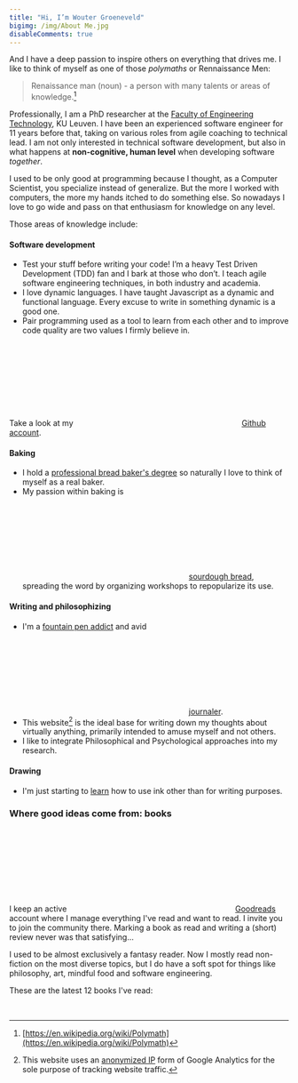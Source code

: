 ```yaml
---
title: "Hi, I’m Wouter Groeneveld"
bigimg: /img/About Me.jpg
disableComments: true
---
```


And I have a deep passion to inspire others on everything that drives me. I like to think of myself as one of those _polymaths_ or Rennaissance Men:

> Renaissance man (noun) - a person with many talents or areas of knowledge.[^2]

Professionally, I am a PhD researcher at the [Faculty of Engineering Technology](https://iiw.kuleuven.be/english), KU Leuven. I have been an experienced software engineer for 11 years before that, taking on various roles from agile coaching to technical lead. I am not only interested in technical software development, but also in what happens at **non-cognitive, human level** when developing software _together_. 

I used to be only good at programming because I thought, as a Computer Scientist, you specialize instead of generalize. But the more I worked with computers, the more my hands itched to do something else. So nowadays I love to go wide and pass on that enthusiasm for knowledge on any level.

Those areas of knowledge include:

#### Software development

* Test your stuff before writing your code! I’m a heavy Test Driven Development (TDD) fan and I bark at those who don’t. I teach agile software engineering techniques, in both industry and academia.
* I love dynamic languages. I have taught Javascript as a dynamic and functional language. Every excuse to write in something dynamic is a good one.
* Pair programming used as a tool to learn from each other and to improve code quality are two values I firmly believe in.

Take a look at my [<svg class='icon'><use xlink:href='#github'></use></svg>Github account](https://github.com/wgroeneveld).

#### Baking

* I hold a [professional bread baker's degree](/post/learning-to-become-a-baker/) so naturally I love to think of myself as a real baker. 
* My passion within baking is [<svg class='icon icon-text'><use xlink:href='#bread'></use></svg>sourdough bread](https://redzuurdesem.be), spreading the word by organizing workshops to repopularize its use. 

#### Writing and philosophizing

* I'm a [fountain pen addict](/post/fountain-pens-first-look/) and avid [<svg class='icon icon-text'><use xlink:href='#book'></use></svg>journaler](/post/journaling-in-practice/).
* This website[^1] is the ideal base for writing down my thoughts about virtually anything, primarily intended to amuse myself and not others.
* I like to integrate Philosophical and Psychological approaches into my research. 

#### Drawing

* I'm just starting to [learn](/post/teaching-yourself-to-draw/) how to use ink other than for writing purposes. 

### Where good ideas come from: books

I keep an active <a href="https://www.goodreads.com/user/show/5451893-wouter" target="_blank"><svg class='icon'><use xlink:href='#goodreads'></use></svg>Goodreads</a> account where I manage everything I've read and want to read. I invite you to join the community there. Marking a book as read and writing a (short) review never was that satisfying... 

I used to be almost exclusively a fantasy reader. Now I mostly read non-fiction on the most diverse topics, but I do have a soft spot for things like philosophy, art, mindful food and software engineering. 

These are the latest 12 books I've read:

</main>
<div id="gr_grid_widget_1496758344" class="goodreadswidget">
</div>

<script src="https://www.goodreads.com/review/grid_widget/5451893.Wouter's%20bookshelf:%20read?cover_size=medium&hide_link=&hide_title=&num_books=12&order=d&shelf=read&sort=date_added&widget_id=1496758344" type="text/javascript" charset="utf-8"></script>
<script type="text/javascript" charset="utf-8">
[...document.querySelectorAll('.goodreadswidget img')].forEach(img => {
    img.src = img.src.replace(/_SX[0-9]+_(SY[0-9]+_)*.jpg/, "_S400_.jpg")
})
</script>

<main>
<p style="clear: both;">&nbsp;</p>

[^1]: This website uses an [anonymized IP](https://support.google.com/analytics/answer/2763052?hl=en) form of Google Analytics for the sole purpose of tracking website traffic. 
[^2]: [https://en.wikipedia.org/wiki/Polymath](https://en.wikipedia.org/wiki/Polymath)